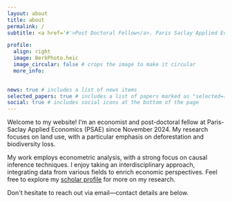 ```yaml
---
layout: about
title: about
permalink: /
subtitle: <a href='#'>Post Doctoral Fellow</a>. Paris Saclay Applied Economics (PSAE). Université Paris-Saclay.

profile:
  align: right
  image: BerkPhoto.heic
  image_circular: false # crops the image to make it circular
  more_info: 
  

news: true # includes a list of news items
selected_papers: true # includes a list of papers marked as "selected={true}"
social: true # includes social icons at the bottom of the page
---
```


Welcome to my website! I’m an economist and post-doctoral fellow at Paris-Saclay Applied Economics (PSAE) since November 2024. My research focuses on land use, with a particular emphasis on deforestation and biodiversity loss.  

My work employs econometric analysis, with a strong focus on causal inference techniques. I enjoy taking an interdisciplinary approach, integrating data from various fields to enrich economic perspectives. Feel free to explore my [scholar profile]([http://reddit.com](https://scholar.google.com/citations?user=8PtkCrEAAAAJ&hl=en&oi=ao)) for more on my research. 

Don't hesitate to reach out via email—contact details are below.
